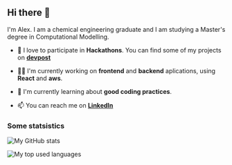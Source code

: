 ## Hi there 👋

I'm Alex. I am a chemical engineering graduate and I am studying a Master's degree in Computational Modelling.

- 🏅 I love to participate in **Hackathons**. You can find some of my projects on [**devpost**](https://devpost.com/a96lex)

- 👨‍💻 I'm currently working on **frontend** and **backend** aplications, using **React** and **aws**.

- 🌱 I'm currently learning about **good coding practices**.

- 📫 You can reach me on [**LinkedIn**](https://www.linkedin.com/in/alex-pf/)


### Some statsistics
![My GitHub stats](https://github-readme-stats.vercel.app/api?username=a96lex&count_private=true&show_icons=true&hide=stars,issues)

![My top used languages](https://github-readme-stats.vercel.app/api/top-langs/?username=a96lex&layout=compact&langs_count=5)


